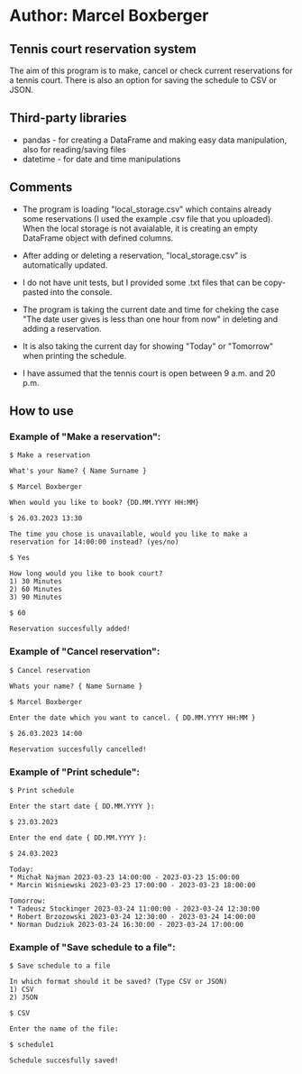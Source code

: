 # Author: Marcel Boxberger

## Tennis court reservation system

The aim of this program is to make, cancel or check current reservations for a tennis court.
There is also an option for saving the schedule to CSV or JSON.

## Third-party libraries

- pandas - for creating a DataFrame and making easy data manipulation, also for reading/saving files
- datetime - for date and time manipulations

## Comments

- The program is loading "local_storage.csv" which contains already some reservations (I used the example .csv file that you uploaded). When the local storage is not avaialable, it is creating an empty DataFrame object with defined columns.

- After adding or deleting a reservation, "local_storage.csv" is automatically updated.

- I do not have unit tests, but I provided some .txt files that can be copy-pasted into the console.

- The program is taking the current date and time for cheking the case "The date user gives is less than one hour from now" in deleting and adding a reservation.

- It is also taking the current day for showing "Today" or "Tomorrow" when printing the schedule.

- I have assumed that the tennis court is open between 9 a.m. and 20 p.m.

## How to use

### Example of "Make a reservation":
    
    $ Make a reservation
    
    What's your Name? { Name Surname }
    
    $ Marcel Boxberger
    
    When would you like to book? {DD.MM.YYYY HH:MM}
    
    $ 26.03.2023 13:30 
    
    The time you chose is unavailable, would you like to make a reservation for 14:00:00 instead? (yes/no)
    
    $ Yes
    
    How long would you like to book court?
    1) 30 Minutes
    2) 60 Minutes
    3) 90 Minutes
    
    $ 60
    
    Reservation succesfully added!
    
### Example of "Cancel reservation":
    
    $ Cancel reservation
    
    Whats your name? { Name Surname }
    
    $ Marcel Boxberger
    
    Enter the date which you want to cancel. { DD.MM.YYYY HH:MM }
    
    $ 26.03.2023 14:00
    
    Reservation succesfully cancelled!
    
### Example of "Print schedule":
    
    $ Print schedule
    
    Enter the start date { DD.MM.YYYY }:
    
    $ 23.03.2023
    
    Enter the end date { DD.MM.YYYY }:
    
    $ 24.03.2023

    Today:
    * Michał Najman 2023-03-23 14:00:00 - 2023-03-23 15:00:00
    * Marcin Wiśniewski 2023-03-23 17:00:00 - 2023-03-23 18:00:00

    Tomorrow:
    * Tadeusz Stockinger 2023-03-24 11:00:00 - 2023-03-24 12:30:00
    * Robert Brzozowski 2023-03-24 12:30:00 - 2023-03-24 14:00:00
    * Norman Dudziuk 2023-03-24 16:30:00 - 2023-03-24 17:00:00
    
### Example of "Save schedule to a file":
    
    $ Save schedule to a file

    In which format should it be saved? (Type CSV or JSON) 
    1) CSV
    2) JSON

    $ CSV

    Enter the name of the file:

    $ schedule1

    Schedule succesfully saved!
